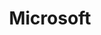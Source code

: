 ---
title: Microsoft
description: MIcrosoft Research 
permalink: /microsoft/
hide: true
layout: page
---